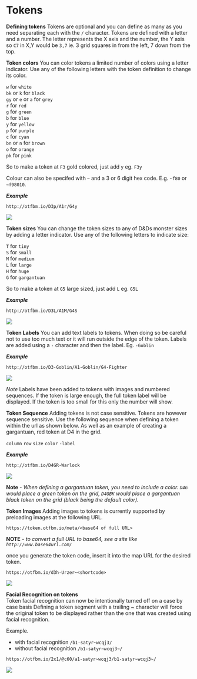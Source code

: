 # Tokens

**Defining tokens**
Tokens are optional and you can define as many as you need separating each with the `/` character. Tokens are defined with a letter and a number. The letter represents the X axis and the number, the Y axis so `C7` in X,Y would be `3,7` ie. 3 grid squares in from the left, 7 down from the top.

**Token colors**
You can color tokens a limited number of colors using a letter indicator. Use any of the following letters with the token definition to change its color.

`w` for `white`  
`bk` or `k` for `black`  
`gy` or `e` or `a` for `grey`  
`r` for `red`  
`g` for `green`  
`b` for `blue`  
`y` for `yellow`  
`p` for `purple`  
`c` for `cyan`  
`bn` or `n` for `brown`  
`o` for `orange`  
`pk` for `pink`

So to make a token at `F3` gold colored, just add `y` eg. `F3y`

Colour can also be specifed with `~` and a 3 or 6 digit hex code. E.g. `~f80` or `~f98010`.

_**Example**_
```
http://otfbm.io/D3p/A1r/G4y
```

![](http://otfbm.io/D3p/A1r/G4y)


**Token sizes**
You can change the token sizes to any of D&Ds monster sizes by adding a letter indicator. Use any of the following letters to indicate size:

`T` for `tiny`  
`S` for `small`  
`M` for `medium`  
`L` for `large`  
`H` for `huge`  
`G` for `gargantuan`  

So to make a token at `G5` large sized, just add `L` eg. `G5L`

_**Example**_
```
http://otfbm.io/D3L/A1M/G4S
```

![](http://otfbm.io/D3L/A1M/G4S)

**Token Labels**
You can add text labels to tokens. When doing so be careful not to use too much text or it will run outside the edge of the token. Labels are added using a `-` character and then the label. Eg. `-Goblin`

_**Example**_
```
http://otfbm.io/D3-Goblin/A1-Goblin/G4-Fighter
```

![](http://otfbm.io/D3-Goblin/A1-Goblin/G4-Fighter)

*Note* 
Labels have been added to tokens with images and numbered sequences. If the token is large enough, the full token label will be displayed. If the token is too small for this only the number will show.

**Token Sequence**
Adding tokens is not case sensitive.  Tokens are however sequence sensitive. Use the following sequence when defining a token within the url as shown below. As well as an example of creating a gargantuan, red token at D4 in the grid.  

 `column` `row` `size` `color` `-label`

_**Example**_
```
http://otfbm.io/D4GR-Warlock
```

![](http://otfbm.io/D4GR-Warlock)

**Note** - *When defining a gargantuan token, you need to include a color. `D4G` would place a green token on the grid, `D4GBK` would place a gargantuan black token on the grid (black being the default color).*

**Token Images**
Adding images to tokens is currently supported by preloading images at the following URL.  
```
https://token.otfbm.io/meta/<base64 of full URL>
```  
  
**NOTE** - *to convert a full URL to base64, see a site like ```http://www.base64url.com/```*  
  
once you generate the token code, insert it into the map URL for the desired token.  
```
https://otfbm.io/d3h-Urzer~<shortcode>
```  

![](https://otfbm.io/d3h-Urzer~6yts4)

**Facial Recognition on tokens**  
Token facial recognition can now be intentionally turned off on a case by case basis
Defining a token segment with a trailing ~ character will force the original token to be displayed rather than the one that was created using facial recognition.

Example. 
* with facial recognition `/b1-satyr~wcqj3/`
* without facial recognition `/b1-satyr~wcqj3~/`

```
https://otfbm.io/2x1/@c60/a1-satyr~wcqj3/b1-satyr~wcqj3~/
```

![](https://otfbm.io/2x1/@c60/a1-satyr~wcqj3/b1-satyr~wcqj3~/)
